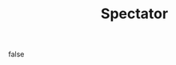 ---
layout: photo
modal: true
thumb: https://csnapmediahost.github.io/assets1/Thumbs/Spectator.jpg
full: https://csnapmediahost.github.io/assets1/Render/Spectator.jpg
size: small
ar: landscape
body: false
title: "Spectator"
tags: street portrait
---